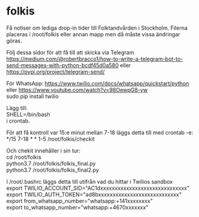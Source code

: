 # folkis
Få notiser om lediga drop-in tider till Folktandvården i Stockholm.
Filerna placeras i /root/folkis eller annan mapp men då måste vissa ändringar göras.

Följ dessa sidor för att få till att skicka via Telegram
https://medium.com/@robertbracco1/how-to-write-a-telegram-bot-to-send-messages-with-python-bcdf45d0a580 eller
https://pypi.org/project/telegram-send/

För WhatsApp:
https://www.twilio.com/docs/whatsapp/quickstart/python eller
https://www.youtube.com/watch?v=98OewpG8-yw <br>
sudo pip install twilio

Lägg till:<br> 
SHELL=/bin/bash <br>
i crontab.<br>

För att få kontroll var 15:e minut mellan 7-18 läggs detta till med crontab -e: <br> 
*/15 7-18 * * 1-5 /root/folkis/checkit

Och chekit innehåller i sin tur:<br>
cd /root/folkis<br>
python3.7 /root/folkis/folkis_final.py<br>
python3.7 /root/folkis/folkis_final2.py<br>

I /root/.bashrc läggs detta till utifrån vad du hittar i Twilios sandbox<br>
export TWILIO_ACCOUNT_SID="AC1dxxxxxxxxxxxxxxxxxxxxxxxxxxxxxx"<br>
export TWILIO_AUTH_TOKEN="ad8bxxxxxxxxxxxxxxxxxxxxxxxxxxxx"<br>
export from_whatsapp_number="whatsapp:+141xxxxxxxx"<br>
export to_whatsapp_number="whatsapp:+4670xxxxxxx"<br>
